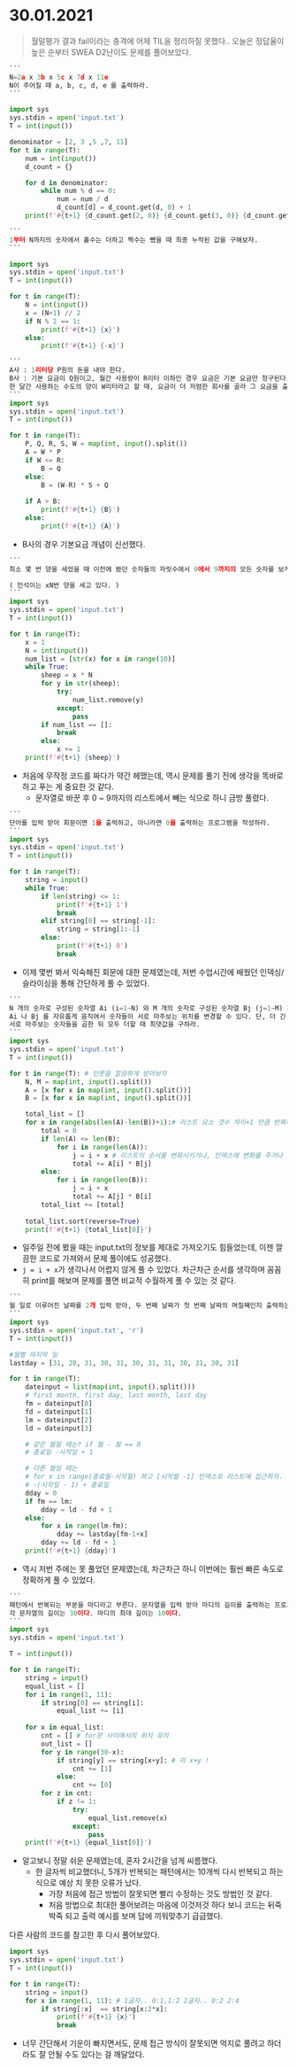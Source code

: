 # 30.01.2021

> 월말평가 결과 fail이라는 충격에 어제 TIL을 정리하질 못했다.. 오늘은 정답율이 높은 순부터 SWEA D2난이도 문제를 풀어보았다.



```python
​```
N=2a x 3b x 5c x 7d x 11e
N이 주어질 때 a, b, c, d, e 를 출력하라.
​```

import sys
sys.stdin = open('input.txt')
T = int(input())

denominator = [2, 3 ,5 ,7, 11]
for t in range(T):
    num = int(input())
    d_count = {}

    for d in denominator:
        while num % d == 0:
            num = num / d
            d_count[d] = d_count.get(d, 0) + 1
    print(f'#{t+1} {d_count.get(2, 0)} {d_count.get(3, 0)} {d_count.get(5, 0)} {d_count.get(7, 0)} {d_count.get(11, 0)}')
```



```python
​```
1부터 N까지의 숫자에서 홀수는 더하고 짝수는 뺐을 때 최종 누적된 값을 구해보자.
​```

import sys
sys.stdin = open('input.txt')
T = int(input())

for t in range(T):
    N = int(input())
    x = (N+1) // 2
    if N % 2 == 1:
        print(f'#{t+1} {x}')
    else:
        print(f'#{t+1} {-x}')
```



```python
​```
A사 : 1리터당 P원의 돈을 내야 한다.
B사 : 기본 요금이 Q원이고, 월간 사용량이 R리터 이하인 경우 요금은 기본 요금만 청구된다. 하지만 R 리터보다 많은 양을 사용한 경우 초과량에 대해 1리터당 S원의 요금을 더 내야 한다.
한 달간 사용하는 수도의 양이 W리터라고 할 때, 요금이 더 저렴한 회사를 골라 그 요금을 출력하는 프로그램을 작성하라.
​```
import sys
sys.stdin = open('input.txt')
T = int(input())

for t in range(T):
    P, Q, R, S, W = map(int, input().split())
    A = W * P
    if W <= R:
        B = Q
    else:
        B = (W-R) * S + Q
    
    if A > B:
        print(f'#{t+1} {B}')
    else:
        print(f'#{t+1} {A}')
```

- B사의 경우 기본요금 개념이 신선했다.



```python
​```
최소 몇 번 양을 세었을 때 이전에 봤던 숫자들의 자릿수에서 0에서 9까지의 모든 숫자를 보게 되는지 출력한다.

( 민석이는 xN번 양을 세고 있다. )
​```
import sys
sys.stdin = open('input.txt')
T = int(input())

for t in range(T):
    x = 1
    N = int(input())
    num_list = [str(x) for x in range(10)]
    while True:
        sheep = x * N
        for y in str(sheep):
            try:
                num_list.remove(y)
            except:
                pass
        if num_list == []:
            break
        else:
            x += 1
    print(f'#{t+1} {sheep}')
```

- 처음에 무작정 코드를 짜다가 약간 헤맸는데, 역시 문제를 풀기 전에 생각을 똑바로 하고 푸는 게 중요한 것 같다.
  - 문자열로 바꾼 후 0 ~ 9까지의 리스트에서 빼는 식으로 하니 금방 풀렸다.



```python
​```
단어를 입력 받아 회문이면 1을 출력하고, 아니라면 0을 출력하는 프로그램을 작성하라.
​```
import sys
sys.stdin = open('input.txt')
T = int(input())

for t in range(T):
    string = input()
    while True:
        if len(string) <= 1:
            print(f'#{t+1} 1')
            break
        elif string[0] == string[-1]:
            string = string[1:-1]
        else:
            print(f'#{t+1} 0')
            break
```

- 이제 몇번 봐서 익숙해진 회문에 대한 문제였는데, 저번 수업시간에 배웠던 인덱싱/슬라이싱을 통해 간단하게 풀 수 있었다.



```python
​```
N 개의 숫자로 구성된 숫자열 Ai (i=1~N) 와 M 개의 숫자로 구성된 숫자열 Bj (j=1~M) 가 있다.
Ai 나 Bj 를 자유롭게 움직여서 숫자들이 서로 마주보는 위치를 변경할 수 있다. 단, 더 긴 쪽의 양끝을 벗어나서는 안 된다.
서로 마주보는 숫자들을 곱한 뒤 모두 더할 때 최댓값을 구하라.
​```
import sys
sys.stdin = open('input.txt')
T = int(input())

for t in range(T): # 인풋을 깔끔하게 받아보자
    N, M = map(int, input().split())
    A = [x for x in map(int, input().split())]
    B = [x for x in map(int, input().split())]

    total_list = []
    for x in range(abs(len(A)-len(B))+1):# 리스트 요소 갯수 차이+1 만큼 반복해야 함
        total = 0
        if len(A) <= len(B):   
            for i in range(len(A)):
                j = i + x # 리스트의 순서를 변화시키거나, 인덱스에 변화를 주거나
                total += A[i] * B[j]
        else:
            for i in range(len(B)):
                j = i + x
                total += A[j] * B[i]
        total_list += [total]
    
    total_list.sort(reverse=True)
    print(f'#{t+1} {total_list[0]}')
```

- 일주일 전에 봤을 때는 input.txt의 정보를 제대로 가져오기도 힘들었는데, 이젠 깔끔한 코드로 가져와서 문제 풀이에도 성공했다.
- `j = i + x`가 생각나서 어렵지 않게 풀 수 있었다. 차근차근 순서를 생각하며 꼼꼼히 print를 해보며 문제를 풀면 비교적 수월하게 풀 수 있는 것 같다.



```python
​```
월 일로 이루어진 날짜를 2개 입력 받아, 두 번째 날짜가 첫 번째 날짜의 며칠째인지 출력하는 프로그램을 작성하라.
​```
import sys
sys.stdin = open('input.txt', 'r')
T = int(input())

#월별 마지막 일
lastday = [31, 28, 31, 30, 31, 30, 31, 31, 30, 31, 30, 31]

for t in range(T):
    dateinput = list(map(int, input().split()))
    # first month, first day, last month, last day
    fm = dateinput[0]
    fd = dateinput[1]
    lm = dateinput[2]
    ld = dateinput[3]

    # 같은 월일 때는? if 월 - 월 == 0
    # 종료일 -시작일 + 1 

    # 다른 월일 때는  
    # for x in range(종료월-시작월) 하고 [시작월 -1] 인덱스로 리스트에 접근하자. 
    # -(시작일 - 1) + 종료일
    dday = 0
    if fm == lm:
        dday = ld - fd + 1
    else:
        for x in range(lm-fm):
            dday += lastday[fm-1+x]
        dday += ld - fd + 1
    print(f'#{t+1} {dday}')
```

- 역시 저번 주에는 못 풀었던 문제였는데, 차근차근 하니 이번에는 훨씬 빠른 속도로 정확하게 풀 수 있었다.



```python
​```
패턴에서 반복되는 부분을 마디라고 부른다. 문자열을 입력 받아 마디의 길이를 출력하는 프로그램을 작성하라.
각 문자열의 길이는 30이다. 마디의 최대 길이는 10이다.
​```
import sys
sys.stdin = open('input.txt')

T = int(input())

for t in range(T):
    string = input()
    equal_list = []
    for i in range(1, 11):
        if string[0] == string[i]:
            equal_list += [i]
    
    for x in equal_list:
        cnt = [] # for문 사이에서의 위치 유의
        out_list = []
        for y in range(30-x): 
            if string[y] == string[x+y]: # 아 x+y !
                cnt += [1] 
            else:
                cnt += [0]
        for z in cnt:
            if z != 1:
                try:
                    equal_list.remove(x)
                except:
                    pass
    print(f'#{t+1} {equal_list[0]}')
```

- 알고보니 정말 쉬운 문제였는데, 혼자 2시간을 넘게 씨름했다.
  - 한 글자씩 비교했더니, 5개가 반복되는 패턴에서는 10개씩 다시 반복되고 하는 식으로 예상 치 못한 오류가 났다.
    - 가장 처음에 접근 방법이 잘못되면 빨리 수정하는 것도 방법인 것 같다. 
    - 처음 방법으로 최대한 풀어보려는 마음에 이것저것 하다 보니 코드는 뒤죽박죽 되고 출력 예시를 보며 답에 끼워맞추기 급급했다.

다른 사람의 코드를 참고한 후 다시 풀어보았다.

```python
import sys
sys.stdin = open('input.txt')
T = int(input())

for t in range(T):
    string = input()
    for x in range(1, 11): # 1글자.. 0:1,1:2 2글자.. 0:2 2:4
        if string[:x]  == string[x:2*x]:
            print(f'#{t+1} {x}')
            break
```

- 너무 간단해서 기운이 빠지면서도, 문제 접근 방식이 잘못되면 억지로 풀려고 하더라도 잘 안될 수도 있다는 걸 깨달았다.